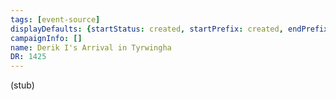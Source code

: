 ```yaml
---
tags: [event-source]
displayDefaults: {startStatus: created, startPrefix: created, endPrefix: destroyed, endStatus: destroyed}
campaignInfo: []
name: Derik I's Arrival in Tyrwingha
DR: 1425
---
```

(stub)